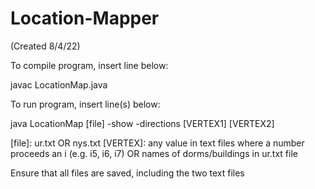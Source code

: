 # Location-Mapper
(Created 8/4/22) 


To compile program, insert line below:

javac LocationMap.java


To run program, insert line(s) below:

java LocationMap [file] -show -directions [VERTEX1] [VERTEX2]

[file]: ur.txt OR nys.txt
[VERTEX]: any value in text files where a number proceeds an i (e.g. i5, i6, i7) OR names of dorms/buildings in ur.txt file



Ensure that all files are saved, including the two text files
